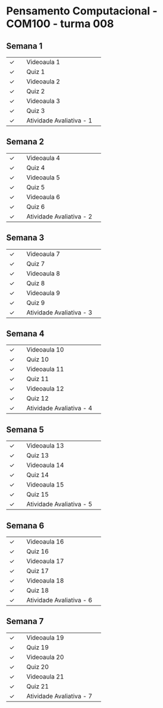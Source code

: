 # Pensamento Computacional - COM100 - turma 008


## Semana 1

|  |  |  |  |
|:---:|:---:|:---|:---|
| &check; |  | Videoaula 1 |  |
| &check; |  | Quiz 1 |  |
| &check; |  | Videoaula 2 |  |
| &check; |  | Quiz 2 |  |
| &check; |  | Videoaula 3 |  |
| &check; |  | Quiz 3 |  |
| &check; |  | Atividade Avaliativa - 1 |  |


## Semana 2

|  |  |  |  |
|:---:|:---:|:---|:---|
| &check; |  | Videoaula 4 |  |
| &check; |  | Quiz 4 |  |
| &check; |  | Videoaula 5 |  |
| &check; |  | Quiz 5 |  |
| &check; |  | Videoaula 6 |  |
| &check; |  | Quiz 6 |  |
| &check; |  | Atividade Avaliativa - 2 |  |

## Semana 3

|  |  |  |  |
|:---:|:---:|:---|:---|
| &check; |  | Videoaula 7 |  |
| &check; |  | Quiz 7 |  |
| &check; |  | Videoaula 8 |  |
| &check; |  | Quiz 8 |  |
| &check; |  | Videoaula 9 |  |
| &check; |  | Quiz 9 |  |
| &check; |  | Atividade Avaliativa - 3 |  |


## Semana 4

|  |  |  |  |
|:---:|:---:|:---|:---|
| &check; |  | Videoaula 10 |  |
| &check; |  | Quiz 10 |  |
| &check; |  | Videoaula 11 |  |
| &check; |  | Quiz 11 |  |
| &check; |  | Videoaula 12 |  |
| &check; |  | Quiz 12 |  |
| &check; |  | Atividade Avaliativa - 4 |  |


## Semana 5

|  |  |  |  |
|:---:|:---:|:---|:---|
| &check; |  | Videoaula 13 |  |
| &check; |  | Quiz 13 |  |
| &check; |  | Videoaula 14 |  |
| &check; |  | Quiz 14 |  |
| &check; |  | Videoaula 15 |  |
| &check; |  | Quiz 15 |  |
| &check; |  | Atividade Avaliativa - 5 |  |


## Semana 6

|  |  |  |  |
|:---:|:---:|:---|:---|
| &check; |  | Videoaula 16 |  |
| &check; |  | Quiz 16 |  |
| &check; |  | Videoaula 17 |  |
| &check; |  | Quiz 17 |  |
| &check; |  | Videoaula 18 |  |
| &check; |  | Quiz 18 |  |
| &check; |  | Atividade Avaliativa - 6 |  |


## Semana 7

|  |  |  |  |
|:---:|:---:|:---|:---|
| &check; |  | Videoaula 19 |  |
| &check; |  | Quiz 19 |  |
| &check; |  | Videoaula 20 |  |
| &check; |  | Quiz 20 |  |
| &check; |  | Videoaula 21 |  |
| &check; |  | Quiz 21 |  |
| &check; |  | Atividade Avaliativa - 7 |  |